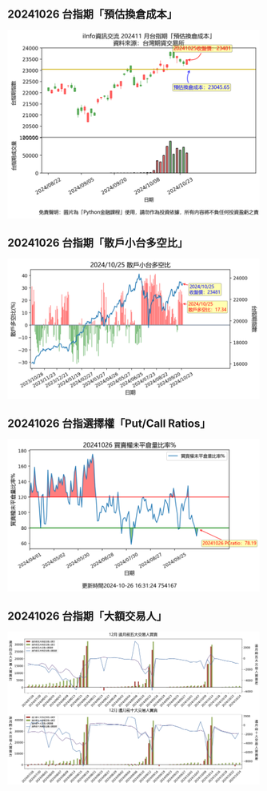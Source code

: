 ## 20241026 台指期「預估換倉成本」
![](images/txfcost.png)

## 20241026 台指期「散戶小台多空比」
![](images/bbiri.png)

## 20241026 台指選擇權「Put/Call Ratios」
![](images/pcratio.png)

## 20241026 台指期「大額交易人」
![](images/blocktrade.png)


